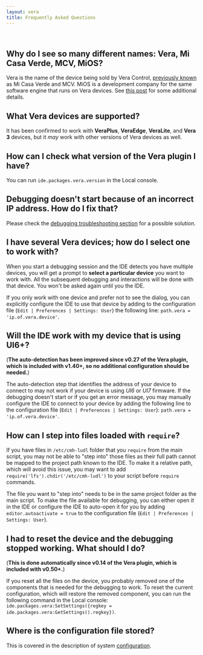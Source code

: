 ```yaml
---
layout: vera
title: Frequently Asked Questions
---
```


<ul id='toc'>&nbsp;</ul>

## Why do I see so many different names: Vera, Mi Casa Verde, MCV, MiOS?

Vera is the name of the device being sold by Vera Control,
[previously known](http://getvera.com/news-posts/mi-casa-verde-is-now-vera-control-ltd/) as Mi Casa Verde and MCV.
MiOS is a development company for the same software engine that runs on Vera devices.
See [this post](http://forum.micasaverde.com/index.php/topic,3132.msg13469.html#msg13469) for some additional details.

## What Vera devices are supported?

It has been confirmed to work with **VeraPlus**, **VeraEdge**, **VeraLite**, and **Vera 3** devices, but it *may* work with other versions of Vera devices as well.

## How can I check what version of the Vera plugin I have?

You can run `ide.packages.vera.version` in the Local console.

## Debugging doesn't start because of an incorrect IP address. How do I fix that?

Please check the [debugging troubleshooting section](vera-debugging#troubleshooting) for a possible solution.

## I have several Vera devices; how do I select one to work with?

When you start a debugging session and the IDE detects you have multiple devices, you will get a prompt to **select a particular device** you want to work with.
All the subsequent debugging and interactions will be done with that device.
You won't be asked again until you the IDE.

If you only work with one device and prefer not to see the dialog,
you can explicitly configure the IDE to use that device
by adding to the configuration file (`Edit | Preferences | Settings: User`) the following line:
`path.vera = 'ip.of.vera.device'`.

## Will the IDE work with my device that is using UI6+?

(**The auto-detection has been improved since v0.27 of the Vera plugin, which is included with v1.40+, so no additional configuration should be needed.**)

The auto-detection step that identifies the address of your device to connect to may not work if your device is using *UI6* or *UI7* firmware.
If the debugging doesn't start or if you get an error message, you may manually configure the IDE to connect to your device
by adding the following line to the configuration file (`Edit | Preferences | Settings: User`):
`path.vera = 'ip.of.vera.device'`.

## How can I step into files loaded with `require`?

If you have files in `/etc/cmh-ludl` folder that you `require` from the main script, you may not be able to "step into" those files as their full path cannot be mapped to the project path known to the IDE.
To make it a relative path, which will avoid this issue, you may want to add `require('lfs').chdir('/etc/cmh-ludl')` to your script before `require` commands.

The file you want to "step into" needs to be in the same project folder as the main script.
To make the file available for debugging, you can either open it in the IDE or configure the IDE to auto-open it for you by adding `editor.autoactivate = true` to the configuration file (`Edit | Preferences | Settings: User`).

## I had to reset the device and the debugging stopped working. What should I do?

(**This is done automatically since v0.14 of the Vera plugin, which is included with v0.50+.**)

If you reset all the files on the device, you probably removed one of the components that is needed for the debugging to work.
To reset the current configuration, which will restore the removed component, you can run the following command in the Local console:
`ide.packages.vera:SetSettings({regkey = ide.packages.vera:GetSettings().regkey})`.

## Where is the configuration file stored?

This is covered in the description of system [configuration](doc-configuration).
